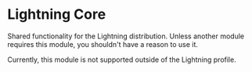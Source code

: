 # Lightning Core

Shared functionality for the Lightning distribution. Unless another module
requires this module, you shouldn't have a reason to use it.

Currently, this module is not supported outside of the Lightning profile.
